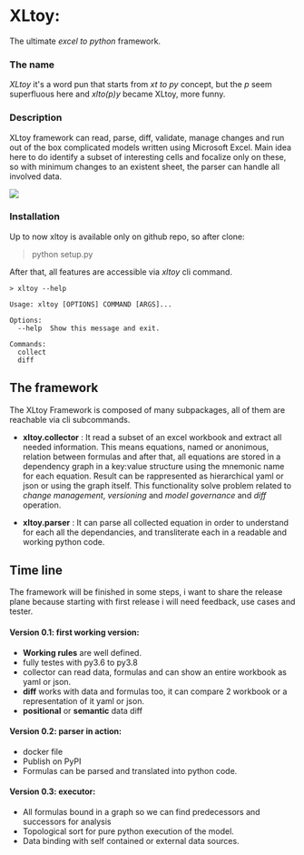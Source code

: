 # XLtoy: 
The ultimate *excel to python* framework. 

### The name
*XLtoy* it's a word pun that starts from *xt to py* concept, but the *p* seem superfluous here and *xlto(p)y* became XLtoy, more funny.

### Description
XLtoy framework can read, parse, diff, validate, manage changes and run out of the box complicated models written using Microsoft Excel. 
Main idea here to do identify a subset of interesting cells and focalize only on these, so 
with minimum changes to an existent sheet, the parser can handle all involved data.

<img src=https://github.com/glaucouri/xltoy/img/simple_model.png> 



### Installation
Up to now xltoy is available only on github repo, so after clone: 

> python setup.py

After that, all features are accessible via *xltoy* cli command.

```
> xltoy --help

Usage: xltoy [OPTIONS] COMMAND [ARGS]...

Options:
  --help  Show this message and exit.

Commands:
  collect
  diff

```

## The framework
The XLtoy Framework is composed of many subpackages, all of them are reachable via cli subcommands.

* **xltoy.collector** : It read a subset of an excel workbook and extract all needed information. This means equations, 
named or anonimous, relation between formulas and after that, 
all equations are stored in a dependency graph in a key:value structure using the mnemonic name for each equation.
Result can be rappresented as hierarchical yaml or json or using the graph itself. This functionality solve problem related 
to *change management*, *versioning* and *model governance* and *diff* operation.

* **xltoy.parser** : It can parse all collected equation in order to understand for each all the dependancies, 
and transliterate each in a readable and working python code. 

## Time line
The framework will be finished in some steps, i want to share the release plane because 
starting with first release i will need feedback, use cases and tester.  

#### Version 0.1: first working version:
* **Working rules** are well defined.
* fully testes with py3.6 to py3.8
* collector can read data, formulas and can show an entire workbook as yaml or json.
* **diff** works with data and formulas too, it can compare 2 workbook or a representation of it yaml or json.
* **positional** or **semantic** data diff  

#### Version 0.2: parser in action:
* docker file
* Publish on PyPI
* Formulas can be parsed and translated into python code.

#### Version 0.3: executor:
* All formulas bound in a graph so we can find predecessors and successors for analysis
* Topological sort for pure python execution of the model.
* Data binding with self contained or external data sources.

